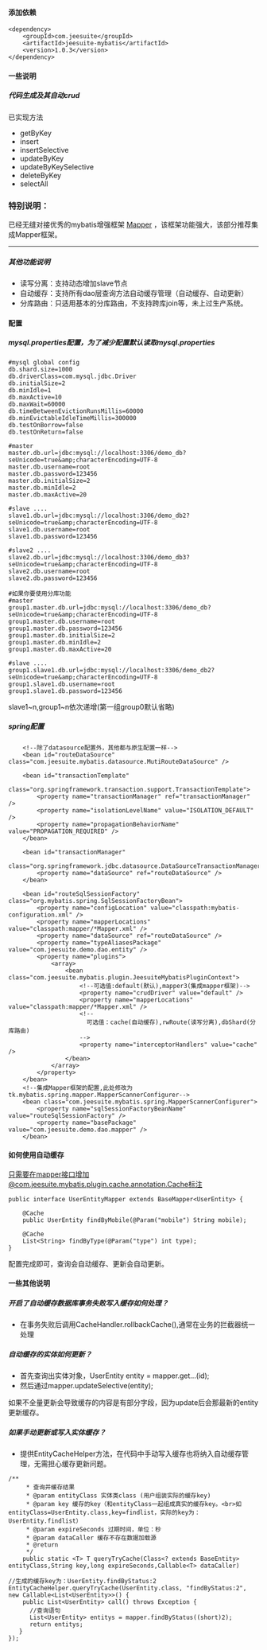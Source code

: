 #### 添加依赖
```
<dependency>
	<groupId>com.jeesuite</groupId>
	<artifactId>jeesuite-mybatis</artifactId>
	<version>1.0.3</version>
</dependency>
```
#### 一些说明
##### 代码生成及其自动crud

已实现方法
- getByKey
- insert
- insertSelective
- updateByKey
- updateByKeySelective
- deleteByKey
- selectAll

### 特别说明：
已经无缝对接优秀的mybatis增强框架 [Mapper](http://git.oschina.net/free/Mapper) ，该框架功能强大，该部分推荐集成Mapper框架。

---
##### 其他功能说明
* 读写分离：支持动态增加slave节点
* 自动缓存：支持所有dao层查询方法自动缓存管理（自动缓存、自动更新）
* 分库路由：只适用基本的分库路由，不支持跨库join等，未上过生产系统。

#### 配置
##### mysql.properties配置，为了减少配置默认读取mysql.properties
```
#mysql global config
db.shard.size=1000
db.driverClass=com.mysql.jdbc.Driver
db.initialSize=2
db.minIdle=1
db.maxActive=10
db.maxWait=60000
db.timeBetweenEvictionRunsMillis=60000
db.minEvictableIdleTimeMillis=300000
db.testOnBorrow=false
db.testOnReturn=false

#master
master.db.url=jdbc:mysql://localhost:3306/demo_db?seUnicode=true&amp;characterEncoding=UTF-8
master.db.username=root
master.db.password=123456
master.db.initialSize=2
master.db.minIdle=2
master.db.maxActive=20

#slave ....
slave1.db.url=jdbc:mysql://localhost:3306/demo_db2?seUnicode=true&amp;characterEncoding=UTF-8
slave1.db.username=root
slave1.db.password=123456

#slave2 ....
slave2.db.url=jdbc:mysql://localhost:3306/demo_db3?seUnicode=true&amp;characterEncoding=UTF-8
slave2.db.username=root
slave2.db.password=123456

#如果你要使用分库功能
#master
group1.master.db.url=jdbc:mysql://localhost:3306/demo_db?seUnicode=true&amp;characterEncoding=UTF-8
group1.master.db.username=root
group1.master.db.password=123456
group1.master.db.initialSize=2
group1.master.db.minIdle=2
group1.master.db.maxActive=20

#slave ....
group1.slave1.db.url=jdbc:mysql://localhost:3306/demo_db2?seUnicode=true&amp;characterEncoding=UTF-8
group1.slave1.db.username=root
group1.slave1.db.password=123456
```
slave1~n,group1~n依次递增(第一组group0默认省略)
#####  spring配置
```
    <!--除了datasource配置外，其他都与原生配置一样-->
    <bean id="routeDataSource" class="com.jeesuite.mybatis.datasource.MutiRouteDataSource" />

	<bean id="transactionTemplate"
		class="org.springframework.transaction.support.TransactionTemplate">
		<property name="transactionManager" ref="transactionManager" />
		<property name="isolationLevelName" value="ISOLATION_DEFAULT" />
		<property name="propagationBehaviorName" value="PROPAGATION_REQUIRED" />
	</bean>

	<bean id="transactionManager"
		class="org.springframework.jdbc.datasource.DataSourceTransactionManager">
		<property name="dataSource" ref="routeDataSource" />
	</bean>

	<bean id="routeSqlSessionFactory" class="org.mybatis.spring.SqlSessionFactoryBean">
		<property name="configLocation" value="classpath:mybatis-configuration.xml" />
		<property name="mapperLocations" value="classpath:mapper/*Mapper.xml" /> 
		<property name="dataSource" ref="routeDataSource" />
		<property name="typeAliasesPackage" value="com.jeesuite.demo.dao.entity" />
		<property name="plugins">
            <array>
                <bean class="com.jeesuite.mybatis.plugin.JeesuiteMybatisPluginContext">
                    <!--可选值:default(默认),mapper3(集成mapper框架)-->
					<property name="crudDriver" value="default" />
				    <property name="mapperLocations" value="classpath:mapper/*Mapper.xml" />
				    <!--
				      可选值：cache(自动缓存),rwRoute(读写分离),dbShard(分库路由)
				    -->
				    <property name="interceptorHandlers" value="cache" />
				</bean> 
            </array>
        </property>
	</bean>
	<!--集成Mapper框架的配置,此处修改为tk.mybatis.spring.mapper.MapperScannerConfigurer-->
	<bean class="com.jeesuite.mybatis.spring.MapperScannerConfigurer">
        <property name="sqlSessionFactoryBeanName" value="routeSqlSessionFactory" />
		<property name="basePackage" value="com.jeesuite.demo.dao.mapper" />
    </bean>
```
#### 如何使用自动缓存
只需要在mapper接口增加@com.jeesuite.mybatis.plugin.cache.annotation.Cache标注
```
public interface UserEntityMapper extends BaseMapper<UserEntity> {
	
	@Cache
	public UserEntity findByMobile(@Param("mobile") String mobile);
	
	@Cache
	List<String> findByType(@Param("type") int type);
}
```
配置完成即可，查询会自动缓存、更新会自动更新。


#### 一些其他说明
##### 开启了自动缓存数据库事务失败写入缓存如何处理？
- 在事务失败后调用CacheHandler.rollbackCache(),通常在业务的拦截器统一处理
##### 自动缓存的实体如何更新？
- 首先查询出实体对象，UserEntity entity = mapper.get...(id);
- 然后通过mapper.updateSelective(entity);

如果不全量更新会导致缓存的内容是有部分字段，因为update后会那最新的entity更新缓存。
##### 如果手动更新或写入实体缓存？
- 提供EntityCacheHelper方法，在代码中手动写入缓存也将纳入自动缓存管理，无需担心缓存更新问题。
```
/**
	 * 查询并缓存结果
	 * @param entityClass 实体类class (用户组装实际的缓存key)
	 * @param key 缓存的key（和entityClass一起组成真实的缓存key。<br>如entityClass=UserEntity.class,key=findlist，实际的key为：UserEntity.findlist）
	 * @param expireSeconds 过期时间，单位：秒
	 * @param dataCaller 缓存不存在数据加载源
	 * @return
	 */
	public static <T> T queryTryCache(Class<? extends BaseEntity> entityClass,String key,long expireSeconds,Callable<T> dataCaller)
```
```
//生成的缓存key为：UserEntity.findByStatus:2
EntityCacheHelper.queryTryCache(UserEntity.class, "findByStatus:2", new Callable<List<UserEntity>>() {
	public List<UserEntity> call() throws Exception {
	  //查询语句
	  List<UserEntity> entitys = mapper.findByStatus((short)2);
	  return entitys;
   }
});
```

